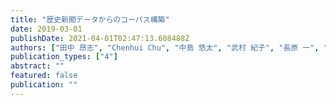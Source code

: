 ```yaml
---
title: "歴史新聞データからのコーパス構築"
date: 2019-03-01
publishDate: 2021-04-01T02:47:13.608488Z
authors: ["田中 昂志", "Chenhui Chu", "中島 悠太", "武村 紀子", "長原 一", "藤川 隆男"]
publication_types: ["4"]
abstract: ""
featured: false
publication: ""
---
```


